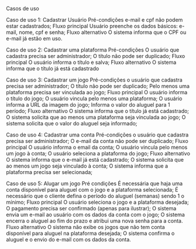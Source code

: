 Casos de uso

Caso de uso 1: Cadastrar Usuário
Pré-condições
e-mail e cpf não podem estar cadastrados;
Fluxo principal
Usuário preenche os dados básicos: e-mail, nome, cpf e senha;
Fluxo alternativo
O sistema informa que o CPF ou e-mail já estão em uso.

Caso de uso 2: Cadastrar uma plataforma
Pré-condições
O usuário que cadastra precisa ser administrador;
O título não pode ser duplicado;
Fluxo principal
O usuário informa o título e salva;
Fluxo alternativo
O sistema informa que o título já está cadastrado

Caso de uso 3: Cadastrar um jogo
Pré-condições
o usuário que cadastra precisa ser administrador;
O título não pode ser duplicado;
Pelo menos uma plataforma precisa ser vinculada ao jogo;
Fluxo principal
O usuário informa o título do jogo;
O usuário vincula pelo menos uma plataforma;
O usuário informa a URL da imagem do jogo;
Informa o valor do aluguel para 1 período;
Fluxo alternativo
O sistema informa que o título já está cadastrado;
O sistema solicita que ao menos uma plataforma seja vinculada ao jogo;
O sistema solicita que o valor do aluguel seja informado;

Caso de uso 4: Cadastrar uma conta
Pré-condições
o usuário que cadastra precisa ser administrador;
O e-mail da conta não pode ser duplicado;
Fluxo principal
O usuário informa o email da conta;
O usuário vincula pelo menos um jogo à conta;
O usuário seleciona a plataforma do jogo;
Fluxo alternativo
O sistema informa que o e-mail já está cadastrado;
O sistema solicita que ao menos um jogo seja vinculado à conta;
O sistema informa que a plataforma precisa ser selecionada;

Caso de uso 5: Alugar um jogo
Pré condições
É necessária que haja uma conta disponível para aluguel com o jogo e a plataforma selecionada;
É necessário que o cliente defina o período do aluguel (semanas) sendo 1 o mínimo;
Fluxo principal
O usuário seleciona o jogo e a plataforma desejada;
O pagamento precisa ser confirmado (apenas para ilustrar);
O sistema envia um e-mail ao usuário com os dados da conta com o jogo;
O sistema encerra o aluguel ao fim do prazo e atribui uma nova senha para a conta.
Fluxo alternativo
O sistema não exibe os jogos que não tem conta disponível para aluguel na plataforma desejada;
O sistema confirma o aluguel e o envio do e-mail com os dados da conta.
